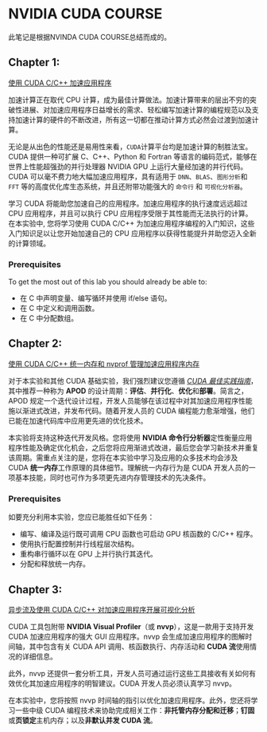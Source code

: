 # NVIDIA CUDA COURSE

此笔记是根据NVINDA CUDA COURSE总结而成的。

## Chapter 1: 
[使用 CUDA C/C++ 加速应用程序](Chap1/)

加速计算正在取代 CPU 计算，成为最佳计算做法。加速计算带来的层出不穷的突破性进展、对加速应用程序日益增长的需求、轻松编写加速计算的编程规范以及支持加速计算的硬件的不断改进，所有这一切都在推动计算方式必然会过渡到加速计算。

无论是从出色的性能还是易用性来看，`CUDA`计算平台均是加速计算的制胜法宝。CUDA 提供一种可扩展 C、C++、Python 和 Fortran 等语言的编码范式，能够在世界上性能超强劲的并行处理器 NVIDIA GPU 上运行大量经加速的并行代码。CUDA 可以毫不费力地大幅加速应用程序，具有适用于 `DNN`、`BLAS`、`图形分析`和 `FFT` 等的高度优化库生态系统，并且还附带功能强大的 `命令行` 和 `可视化分析器`。

学习 CUDA 将能助您加速自己的应用程序。加速应用程序的执行速度远远超过 CPU 应用程序，并且可以执行 CPU 应用程序受限于其性能而无法执行的计算。在本实验中, 您将学习使用 CUDA C/C++ 为加速应用程序编程的入门知识，这些入门知识足以让您开始加速自己的 CPU 应用程序以获得性能提升并助您迈入全新的计算领域。

### Prerequisites

To get the most out of this lab you should already be able to:

- 在 C 中声明变量、编写循环并使用 if/else 语句。
- 在 C 中定义和调用函数。
- 在 C 中分配数组。


## Chapter 2: 
[使用 CUDA C/C++ 统一内存和 nvprof 管理加速应用程序内存](Chap2/)

对于本实验和其他 CUDA 基础实验，我们强烈建议您遵循 [*CUDA 最佳实践指南*](http://docs.nvidia.com/cuda/cuda-c-best-practices-guide/index.html#memory-optimizations)，其中推荐一种称为 **APOD** 的设计周期：**评估**、**并行化**、**优化**和**部署**。简言之，APOD 规定一个迭代设计过程，开发人员能够在该过程中对其加速应用程序性能施以渐进式改进，并发布代码。随着开发人员的 CUDA 编程能力愈渐增强，他们已能在加速代码库中应用更先进的优化技术。

本实验将支持这种迭代开发风格。您将使用 **NVIDIA 命令行分析器**定性衡量应用程序性能及确定优化机会，之后您将应用渐进式改进，最后您会学习新技术并重复该周期。需重点关注的是，您将在本实验中学习及应用的众多技术均会涉及 CUDA **统一内存**工作原理的具体细节。理解统一内存行为是 CUDA 开发人员的一项基本技能，同时也可作为多项更先进内存管理技术的先决条件。


### Prerequisites

如要充分利用本实验，您应已能胜任如下任务：

- 编写、编译及运行既可调用 CPU 函数也可启动 GPU 核函数的 C/C++ 程序。
- 使用执行配置控制并行线程层次结构。
- 重构串行循环以在 GPU 上并行执行其迭代。
- 分配和释放统一内存。



## Chapter 3: 
[异步流及使用 CUDA C/C++ 对加速应用程序开展可视化分析](Chap3/)

CUDA 工具包附带 **NVIDIA Visual Profiler**（或 **nvvp**），这是一款用于支持开发 CUDA 加速应用程序的强大 GUI 应用程序。nvvp 会生成加速应用程序的图解时间轴，其中包含有关 CUDA API 调用、核函数执行、内存活动和 **CUDA 流**使用情况的详细信息。

此外，nvvp 还提供一套分析工具，开发人员可通过运行这些工具接收有关如何有效优化其加速应用程序的明智建议。CUDA 开发人员必须认真学习 nvvp。

在本实验中，您将按照 nvvp 时间轴的指引以优化加速应用程序。此外，您还将学习一些中级 CUDA 编程技术来协助完成相关工作：**非托管内存分配和迁移**；**钉固**或**页锁定**主机内存；以及**非默认并发 CUDA 流**。




